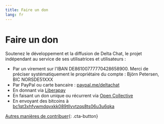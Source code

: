 ```yaml
---
title: Faire un don
lang: fr
---
```


# Faire un don

Soutenez le développement et la diffusion de Delta Chat, le projet indépendant au service de ses utilisatrices et utilisateurs :

- Par un virement sur l'IBAN DE86100777770428658900. Merci de préciser systématiquement le propriétaire du compte : Björn Petersen, BIC NORSDE51XXX
- Par PayPal ou carte bancaire : [paypal.me/deltachat](https://paypal.me/deltachat/20)
- En donnant via [Liberapay](https://liberapay.com/delta.chat/)
- En faisant un don unique ou récurrent via [Open Collective](https://opencollective.com/delta-chat/donate)
- En envoyant des bitcoins à [bc1qt3xhfvwmdqvxkk089tllvvtzqs8ts06u3u6qka](bitcoin:bc1qt3xhfvwmdqvxkk089tllvvtzqs8ts06u3u6qka)

[Autres manières de contribuer](contribute){: .cta-button}
